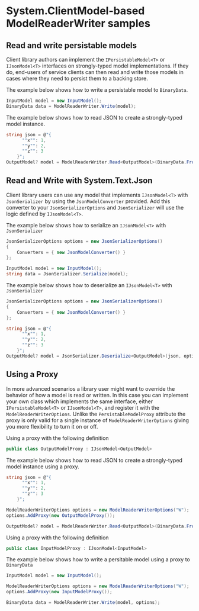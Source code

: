 
# System.ClientModel-based ModelReaderWriter samples

## Read and write persistable models

Client library authors can implement the `IPersistableModel<T>` or `IJsonModel<T>` interfaces on strongly-typed model implementations.  If they do, end-users of service clients can then read and write those models in cases where they need to persist them to a backing store.

The example below shows how to write a persistable model to `BinaryData`.

```C# Snippet:Readme_Write_Simple
InputModel model = new InputModel();
BinaryData data = ModelReaderWriter.Write(model);
```

The example below shows how to read JSON to create a strongly-typed model instance.

```C# Snippet:Readme_Read_Simple
string json = @"{
      ""x"": 1,
      ""y"": 2,
      ""z"": 3
    }";
OutputModel? model = ModelReaderWriter.Read<OutputModel>(BinaryData.FromString(json));
```

## Read and Write with System.Text.Json

Client library users can use any model that implements `IJsonModel<T>` with `JsonSerializer` by using the `JsonModelConverter` provided.  Add this converter to your `JsonSerializerOptions` and `JsonSerializer` will use the logic defined by `IJsonModel<T>`.

The example below shows how to serialize an `IJsonModel<T>` with `JsonSerializer`

```C# Snippet:Readme_Stj_Write_Sample
JsonSerializerOptions options = new JsonSerializerOptions()
{
    Converters = { new JsonModelConverter() }
};

InputModel model = new InputModel();
string data = JsonSerializer.Serialize(model);
```

The example below shows how to deserialize an `IJsonModel<T>` with `JsonSerializer`

```C# Snippet:Readme_Stj_Read_Sample
JsonSerializerOptions options = new JsonSerializerOptions()
{
    Converters = { new JsonModelConverter() }
};

string json = @"{
      ""x"": 1,
      ""y"": 2,
      ""z"": 3
    }";
OutputModel? model = JsonSerializer.Deserialize<OutputModel>(json, options);
```

## Using a Proxy

In more advanced scenarios a library user might want to override the behavior of how a model is read or written.
In this case you can implement your own class which implements the same interface, either `IPersistableModel<T>` or `IJsonModel<T>`, and register it with the `ModelReaderWriterOptions`.
Unlike the `PersistableModelProxy` attribute the proxy is only valid for a single instance of `ModelReaderWriterOptions` giving you more flexibility to turn it on or off.

Using a proxy with the following definition

```C# Snippet:Readme_Read_Proxy_ClassStub
public class OutputModelProxy : IJsonModel<OutputModel>
```

The example below shows how to read JSON to create a strongly-typed model instance using a proxy.

```C# Snippet:Readme_Read_Proxy
string json = @"{
      ""x"": 1,
      ""y"": 2,
      ""z"": 3
    }";

ModelReaderWriterOptions options = new ModelReaderWriterOptions("W");
options.AddProxy(new OutputModelProxy());

OutputModel? model = ModelReaderWriter.Read<OutputModel>(BinaryData.FromString(json), options);
```

Using a proxy with the following definition

```C# Snippet:Readme_Write_Proxy_ClassStub
public class InputModelProxy : IJsonModel<InputModel>
```

The example below shows how to write a persitable model using a proxy to `BinaryData`

```C# Snippet:Readme_Write_Proxy
InputModel model = new InputModel();

ModelReaderWriterOptions options = new ModelReaderWriterOptions("W");
options.AddProxy(new InputModelProxy());

BinaryData data = ModelReaderWriter.Write(model, options);
```
